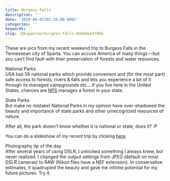 ```yaml
---
title: Burgess Falls
description: ''
date: '2010-04-01T02:58:00.000Z'
categories: ''
keywords: ''
slug: /@kuppurao/burgess-falls-da6e6be4796b
---
```


These are pics from my recent weekend trip to Burgess Falls in the Tennessean city of Sparta. You can accuse America of many things — but you can’t find fault with their preservation of forests and water resources.

National Parks  
USA has 58 national parks which provide convenient and (for the most part) safe access to forests, rivers & falls and lets you experience a bit of it through its managed campgrounds etc….If you live here in the United States, chances are [NPS](http://www.nps.gov/) manages a forest in your state.

State Parks  
But make no mistake! National Parks in my opinion have over-shadowed the beauty and importance of state parks and other unrecognized resources of nature.

After all, the park doesn’t know whether it is national or state, does it? :P

You can do a slideshow of my recent trip by clicking [here](http://www.flickr.com/photos/jazzzian/tags/burgess/show)

Photography tip of the day  
After several years of using DSLR, I unlocked something I always knew, but never realized. I changed the output settings from JPEG (default on most DSLR cameras) to RAW (Nikon files have a NEF extension). In conservative estimates, it quadrupled the beauty and gave me infinite potential for my future pictures. Try it.